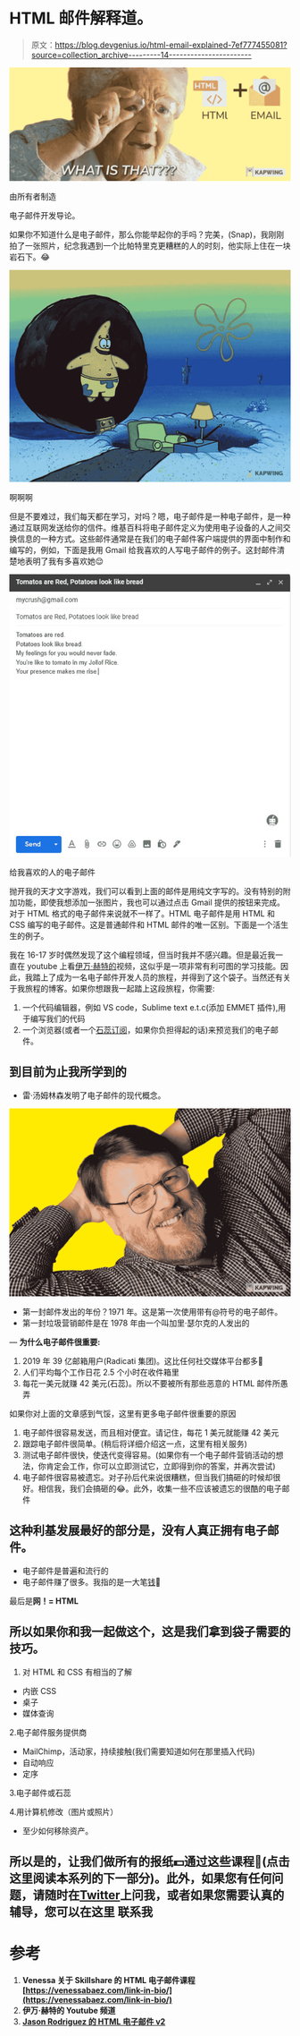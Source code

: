 # HTML 邮件解释道。

> 原文：<https://blog.devgenius.io/html-email-explained-7ef777455081?source=collection_archive---------14----------------------->

![](img/f24b6e7919a6fbb50ed8df5d6f365c04.png)

由所有者制造

电子邮件开发导论。

如果你不知道什么是电子邮件，那么你能举起你的手吗？完美，(Snap)，我刚刚拍了一张照片，纪念我遇到一个比帕特里克更糟糕的人的时刻，他实际上住在一块岩石下。😂

![](img/5495cb8968b1a365b278cafefe1c00cc.png)

啊啊啊

但是不要难过，我们每天都在学习，对吗？嗯，电子邮件是一种电子邮件，是一种通过互联网发送给你的信件。维基百科将电子邮件定义为使用电子设备的人之间交换信息的一种方式。这些邮件通常是在我们的电子邮件客户端提供的界面中制作和编写的，例如，下面是我用 Gmail 给我喜欢的人写电子邮件的例子。这封邮件清楚地表明了我有多喜欢她😌

![](img/bcc065b932054c5e068a0e9c98f26404.png)

给我喜欢的人的电子邮件

抛开我的天才文字游戏，我们可以看到上面的邮件是用纯文字写的。没有特别的附加功能，即使我想添加一张图片，我也可以通过点击 Gmail 提供的按钮来完成。对于 HTML 格式的电子邮件来说就不一样了。HTML 电子邮件是用 HTML 和 CSS 编写的电子邮件。这是普通邮件和 HTML 邮件的唯一区别。下面是一个活生生的例子。

我在 16-17 岁时偶然发现了这个编程领域，但当时我并不感兴趣。但是最近我一直在 youtube 上看[伊万·赫特的](https://www.youtube.com/c/IvanHurt)视频，这似乎是一项非常有利可图的学习技能。因此，我踏上了成为一名电子邮件开发人员的旅程，并得到了这个袋子。当然还有关于我旅程的博客。如果你想跟我一起踏上这段旅程，你需要:

1.  一个代码编辑器，例如 VS code，Sublime text e.t.c(添加 EMMET 插件),用于编写我们的代码
2.  一个浏览器(或者一个[石蕊订阅](https://www.litmus.com/)，如果你负担得起的话)来预览我们的电子邮件。

## 到目前为止我所学到的

*   雷·汤姆林森发明了电子邮件的现代概念。

![](img/2df7121118368d7dd1de069bb3c92feb.png)

*   第一封邮件发出的年份？1971 年。这是第一次使用带有@符号的电子邮件。
*   第一封垃圾营销邮件是在 1978 年由一个叫加里·瑟尔克的人发出的

— **为什么电子邮件很重要:**

1.  2019 年 39 亿邮箱用户(Radicati 集团)。这比任何社交媒体平台都多🤯
2.  人们平均每个工作日花 2.5 个小时在收件箱里
3.  每花一美元就赚 42 美元(石蕊)。所以不要被所有那些恶意的 HTML 邮件所愚弄

如果你对上面的文章感到气馁，这里有更多电子邮件很重要的原因

1.  电子邮件很容易发送，而且相对便宜。请记住，每花 1 美元就能赚 42 美元
2.  跟踪电子邮件很简单。(稍后将详细介绍这一点，这里有相关服务)
3.  测试电子邮件很快，使迭代变得容易。(如果你有一个电子邮件营销活动的想法，你肯定会工作，你可以立即测试它，立即得到你的答案，并再次尝试)
4.  电子邮件很容易被遗忘。对子孙后代来说很糟糕，但当我们搞砸的时候却很好。相信我，我们会搞砸的😂。此外，收集一些不应该被遗忘的很酷的电子邮件

## 这种利基发展最好的部分是，没有人真正拥有电子邮件。

*   电子邮件是普遍和流行的
*   电子邮件赚了很多。我指的是一大笔[钱](https://www.youtube.com/watch?v=oy0WR3hrC1I&t=28s)🤯

最后是**网！= HTML**

## 所以如果你和我一起做这个，这是我们拿到袋子需要的技巧。

1.  对 HTML 和 CSS 有相当的了解

*   内嵌 CSS
*   桌子
*   媒体查询

2.电子邮件服务提供商

*   MailChimp，活动家，持续接触(我们需要知道如何在那里插入代码)
*   自动响应
*   定序

3.电子邮件或石蕊

4.用计算机修改（图片或照片）

*   至少如何移除资产。

## 所以是的，让我们做所有的报纸💵通过这些课程🎒(点击这里阅读本系列的下一部分)。**此外，如果您有任何问题，请随时在**[**Twitter**](https://twitter.com/MyhnTari)**上问我，或者如果您需要认真的辅导，您可以在这里** 联系我[](https://www.teacheron.com/tutor-profile/4Vsh)

# **参考**

1.  **Venessa 关于 Skillshare 的 HTML 电子邮件课程[https://venessabaez.com/link-in-bio/](https://venessabaez.com/link-in-bio/)**
2.  **伊万·赫特的 Youtube 频道**
3.  **[Jason Rodriguez 的 HTML 电子邮件 v2](https://frontendmasters.com/workshops/html-email-v2/)**